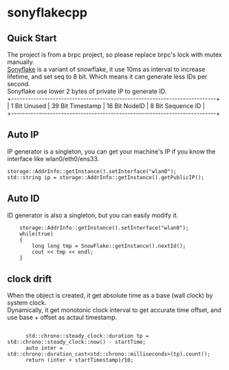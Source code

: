 # sonyflakecpp

## Quick Start
The project is from a brpc project, so please replace brpc's lock with mutex manually.  
[Sonyflake](https://github.com/sony/sonyflake) is a variant of snowflake, it use 10ms as interval to increase lifetime, and set seq to 8 bit. Which means it can generate less IDs per second.   
Sonyflake use lower 2 bytes of private IP to generate ID.   
+--------------------------------------------------------------------------+   
| 1 Bit Unused | 39 Bit Timestamp |  16 Bit NodeID  |   8 Bit Sequence ID |   
+--------------------------------------------------------------------------+   

## Auto IP 
IP generator is a singleton, you can get your machine's IP if you know the interface like wlan0/eth0/ens33.  
```
storage::AddrInfo::getInstance().setInterface("wlan0");
std::string ip = storage::AddrInfo::getInstance().getPublicIP();
```

## Auto ID
ID generator is also a singleton, but you can easily modify it.  
```
    storage::AddrInfo::getInstance().setInterface("wlan0");
    while(true)
    {   
        long long tmp = SnowFlake::getInstance().nextId();
        cout << tmp << endl;
    }
```

##  clock drift
When the object is created, it get absolute time as a base (wall clock) by system clock.   
Dynamically, it get monotonic clock interval to get accurate time offset, and use base + offset as actaul timestamp.
```

      std::chrono::steady_clock::duration tp =  std::chrono::steady_clock::now() - startTime;
      auto inter =  std::chrono::duration_cast<std::chrono::milliseconds>(tp).count();
      return (inter + startTimestamp)/10;
```
 
